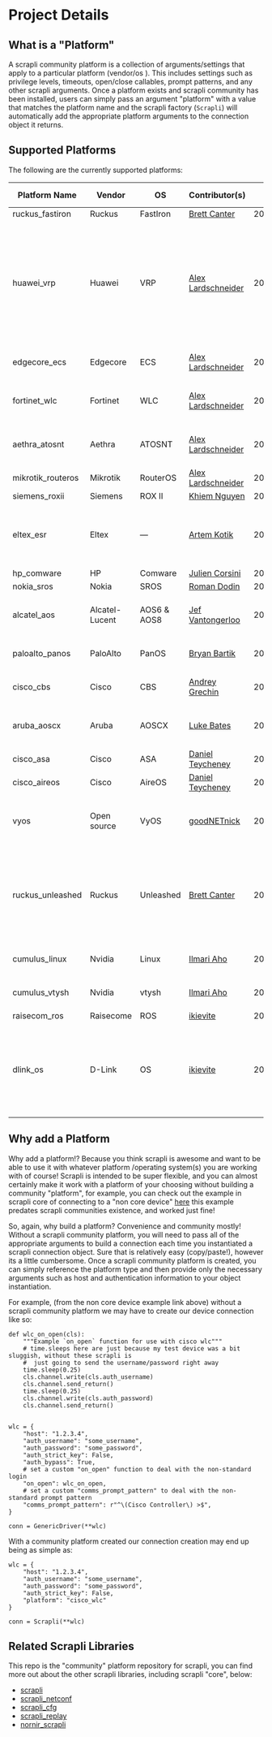 # Project Details


## What is a "Platform"

A scrapli community platform is a collection of arguments/settings that apply to a particular platform (vendor/os
). This includes settings such as privilege levels, timeouts, open/close callables, prompt patterns, and any other
 scrapli arguments. Once a platform exists and scrapli community has been installed, users can simply pass an
  argument "platform" with a value that matches the platform name and the scrapli factory (`Scrapli`) will automatically
   add the appropriate platform arguments to the connection object it returns.  


## Supported Platforms

The following are the currently supported platforms:

| Platform Name     | Vendor         | OS          | Contributor(s)                                             | Last Update | Notes                                                                                                                                                                                                                     |
|-------------------|----------------|-------------|------------------------------------------------------------|-------------|---------------------------------------------------------------------------------------------------------------------------------------------------------------------------------------------------------------------------|
| ruckus_fastiron   | Ruckus         | FastIron    | [Brett Canter](https://github.com/wonderbred)              | 2020.08.08  |                                                                                                                                                                                                                           |
| huawei_vrp        | Huawei         | VRP         | [Alex Lardschneider](https://github.com/AlexLardschneider) | 2020.11.13  | Last update fixed minor prompt pattern issue (missing underscore)<br><br>Might need to manually set `screen-width` or PTY cols, see issue [#18](https://github.com/scrapli/scrapli_community/issues/18) for more details. | 
| edgecore_ecs      | Edgecore       | ECS         | [Alex Lardschneider](https://github.com/AlexLardschneider) | 2020.09.19  | For the firmware shipped by Edgecore itself                                                                                                                                                                               |
| fortinet_wlc      | Fortinet       | WLC         | [Alex Lardschneider](https://github.com/AlexLardschneider) | 2020.11.15  | For the Meru-based OS, not the same as FortiOS                                                                                                                                                                            |
| aethra_atosnt     | Aethra         | ATOSNT      | [Alex Lardschneider](https://github.com/AlexLardschneider) | 2020.11.15  | Tested on ATOS NT, ranging from 6.3.X up to 6.5.X:                                                                                                                                                                        |
| mikrotik_routeros | Mikrotik       | RouterOS    | [Alex Lardschneider](https://github.com/AlexLardschneider) | 2020.11.15  |                                                                                                                                                                                                                           |
| siemens_roxii     | Siemens        | ROX II      | [Khiem Nguyen](https://github.com/kn-winter)               | 2021.01.30  |                                                                                                                                                                                                                           |
| eltex_esr         | Eltex          | —           | [Artem Kotik](https://github.com/miaow2)                   | 2021.01.30  | Tested on Eltex ESR 1000, 1200, 1700 models with 1.11 software version                                                                                                                                                    |
| hp_comware        | HP             | Comware     | [Julien Corsini](https://github.com/juliencorsini)         | 2021.07.30  |                                                                                                                                                                                                                           |
| nokia_sros        | Nokia          | SROS        | [Roman Dodin](https://github.com/hellt)                    | 2021.07.30  |                                                                                                                                                                                                                           |
| alcatel_aos       | Alcatel-Lucent | AOS6 & AOS8 | [Jef Vantongerloo](https://github.com/jefvantongerloo)     | 2021.07.30  | Tested on aos6 - 6.7.2.89.R06 and aos8 - 8.6.289.R01                                                                                                                                                                      |
| paloalto_panos    | PaloAlto       | PanOS       | [Bryan Bartik](https://github.com/jefvantongerloo)         | 2021.07.30  | Tested on PanOS 9.x and 10.x                                                                                                                                                                                              |
| cisco_cbs         | Cisco          | CBS         | [Andrey Grechin](https://github.com/andreygrechin)         | 2021.XX.XX  | Tested on SG250-08, 2.5.7.85                                                                                                                                                                                              |
| aruba_aoscx       | Aruba          | AOSCX       | [Luke Bates](https://github.com/lukebates123)              | 2021.XX.XX  | Tested on ArubaOS-CX 10.05.x - 10.08.x                                                                                                                                                                                    |
| cisco_asa         | Cisco          | ASA         | [Daniel Teycheney](https://github.com/writememe)           | 2021.XX.XX  | Tested on ASA 9.12.x                                                                                                                                                                                                      |
| cisco_aireos      | Cisco          | AireOS      | [Daniel Teycheney](https://github.com/writememe)           | 2021.XX.XX  | Tested on AireOS 8.5.x                                                                                                                                                                                                    |
| vyos              | Open source    | VyOS        | [goodNETnick](https://github.com/goodNETnick)              | 2022.06.20  | Tested on VyOS 1.4-rolling-202206200217, VyOS 1.3.1-S1, VyOS 1.2.8                                                                                                                                                        |
| ruckus_unleashed  | Ruckus         | Unleashed   | [Brett Canter](https://github.com/wonderbred)              | 2022.09.13  | Tested on Ruckus and Access Networks branded Unleashed wireless access points, version 200.12.x                                                                                                                           |
| cumulus_linux     | Nvidia         | Linux       | [Ilmari Aho](https://github.com/ohai89)                    | 2022.09.28  | Tested on Cumulus Linux 3.7.x and 4.3.0                                                                                                                                                                                   |
| cumulus_vtysh     | Nvidia         | vtysh       | [Ilmari Aho](https://github.com/ohai89)                    | 2022.09.28  | Tested on Cumulus Linux 3.7.x and 4.3.0                                                                                                                                                                                   |
| raisecom_ros      | Raisecome       | ROS         | [ikievite](https://github.com/ikievite)                    | 2023.01.30  |                                                                                                                                                                                                                           |
| dlink_os          | D-Link         | OS          | [ikievite](https://github.com/ikievite)                    | 2023.01.30  | Tested on D-Link DES-3028, DES-3200-XX (rev. A, B, C), DES-3526, DGS-3000-XX, DGS-3120-24SC, DGS-3612G
                                                                                                                


## Why add a Platform

Why add a platform!? Because you think scrapli is awesome and want to be able to use it with whatever platform
/operating system(s) you are working with of course! Scrapli is intended to be super flexible, and you can almost
 certainly make it work with a platform of your choosing without building a community "platform", for example, you
  can check out the example in scrapli core of connecting to a "non core device" [here](https://github.com/carlmontanari/scrapli/blob/master/examples/non_core_device/wlc.py)
  this example predates scrapli communities existence, and worked just fine! 
  
So, again, why build a platform? Convenience and community mostly! Without a scrapli community platform, you will
 need to pass all of the appropriate arguments to build a connection each time you instantiated a scrapli connection
  object. Sure that is relatively easy (copy/paste!), however its a little cumbersome. Once a scrapli community
   platform is created, you can simply reference the platform type and then provide only the necessary arguments such
    as host and authentication information to your object instantiation. 

For example, (from the non core device example link above) without a scrapli community platform we may have to create
 our device connection like so:


```
def wlc_on_open(cls):
    """Example `on_open` function for use with cisco wlc"""
    # time.sleeps here are just because my test device was a bit sluggish, without these scrapli is
    #  just going to send the username/password right away
    time.sleep(0.25)
    cls.channel.write(cls.auth_username)
    cls.channel.send_return()
    time.sleep(0.25)
    cls.channel.write(cls.auth_password)
    cls.channel.send_return()


wlc = {
    "host": "1.2.3.4",
    "auth_username": "some_username",
    "auth_password": "some_password",
    "auth_strict_key": False,
    "auth_bypass": True,
    # set a custom "on_open" function to deal with the non-standard login
    "on_open": wlc_on_open,
    # set a custom "comms_prompt_pattern" to deal with the non-standard prompt pattern
    "comms_prompt_pattern": r"^\(Cisco Controller\) >$",
}

conn = GenericDriver(**wlc)
```

With a community platform created our connection creation may end up being as simple as:

```
wlc = {
    "host": "1.2.3.4",
    "auth_username": "some_username",
    "auth_password": "some_password",
    "auth_strict_key": False,
    "platform": "cisco_wlc"
}

conn = Scrapli(**wlc)
``` 


## Related Scrapli Libraries

This repo is the "community" platform repository for scrapli, you can find more out about the other scrapli 
libraries, including scrapli "core", below:


- [scrapli](/more_scrapli/scrapli)
- [scrapli_netconf](/more_scrapli/scrapli_netconf)
- [scrapli_cfg](/more_scrapli/scrapli_cfg)
- [scrapli_replay](/more_scrapli/scrapli_replay)  
- [nornir_scrapli](/more_scrapli/nornir_scrapli)
